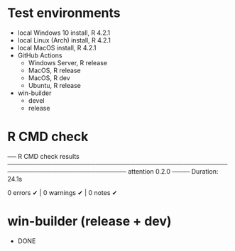 # Test environments

- local Windows 10 install, R 4.2.1
- local Linux (Arch) install, R 4.2.1
- local MacOS install, R 4.2.1
- GitHub Actions
   - Windows Server, R release
   - MacOS, R release
   - MacOS, R dev
   - Ubuntu, R release
- win-builder
   - devel
   - release


# R CMD check
   
── R CMD check results ───────────────────────────────────────────────────────────────────────────── attention 0.2.0 ────
Duration: 24.1s

0 errors ✔ | 0 warnings ✔ | 0 notes ✔


# win-builder (release + dev)

* DONE

